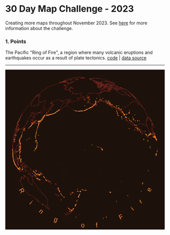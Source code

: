 # 30 Day Map Challenge - 2023
Creating more maps throughout November 2023. See [here](https://30daymapchallenge.com/) for more information about the challenge.

### 1. Points 
The Pacific "Ring of Fire", a region where many volcanic eruptions and earthquakes occur as a result of plate tectonics. 
[code](https://github.com/hschmidt12/30DayMapChallenge-2023/blob/main/scripts/day1_points.R) | [data source](https://www.ngdc.noaa.gov/hazel/view/hazards/volcano/loc-search/#:~:text=The%20Volcano%20Locations%20Database%20is,Volcanoes%20of%20the%20World%22%20publication)
***
![](https://github.com/hschmidt12/30DayMapChallenge-2023/blob/main/maps/day1_points.png?raw=true)
